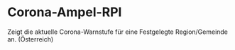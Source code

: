 # Corona-Ampel-RPI
Zeigt die aktuelle Corona-Warnstufe für eine Festgelegte Region/Gemeinde an. (Österreich)
